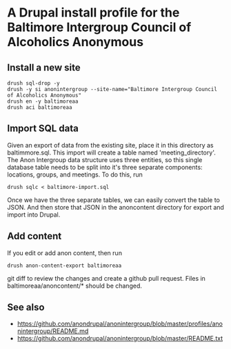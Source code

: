  # A Drupal install profile for the Baltimore Intergroup Council of Alcoholics Anonymous

## Install a new site

```
drush sql-drop -y
drush -y si anonintergroup --site-name="Baltimore Intergroup Council of Alcoholics Anonymous"
drush en -y baltimoreaa
drush aci baltimoreaa
```

## Import SQL data

Given an export of data from the existing site, place it in this directory as 
baltimmore.sql. This import will create a table named 'meeting_directory'. The
Anon Intergroup data structure uses three entities, so this single database table
needs to be split into it's three separate components: locations, groups, and
meetings. To do this, run

```
drush sqlc < baltimore-import.sql
```

Once we have the three separate tables, we can easily convert the table to JSON.
And then store that JSON in the anoncontent directory for export and import into
Drupal.

## Add content

If you edit or add anon content, then run

```
drush anon-content-export baltimoreaa
```

git diff to review the changes and create a github pull request.
Files in baltimoreaa/anoncontent/* should be changed.

## See also

* https://github.com/anondrupal/anonintergroup/blob/master/profiles/anonintergroup/README.md 
* https://github.com/anondrupal/anonintergroup/blob/master/README.txt
